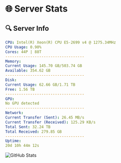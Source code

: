 # 🌐 Server Stats
## 🔍 Server Info
```yaml
CPU: Intel(R) Xeon(R) CPU E5-2699 v4 @ 1275.34MHz
CPU Usage: 0.90%
Cores: 44P | 88T
-----------------------------------
Memory:
Current Usage: 145.70 GB/503.74 GB
Available: 354.62 GB
-----------------------------------
Disk:
Current Usage: 62.66 GB/1.71 TB
Free: 1.56 TB
-----------------------------------
GPU:
No GPU detected
-----------------------------------
Network:
Current Transfer (Sent): 26.45 MB/s
Current Transfer (Received): 125.29 KB/s
Total Sent: 32.24 TB
Total Received: 279.85 GB
-----------------------------------
Uptime:
20d 10h 44m 12s
```
![GitHub Stats](https://img.shields.io/badge/Updated-2025-03-28_08:07:01-blue)